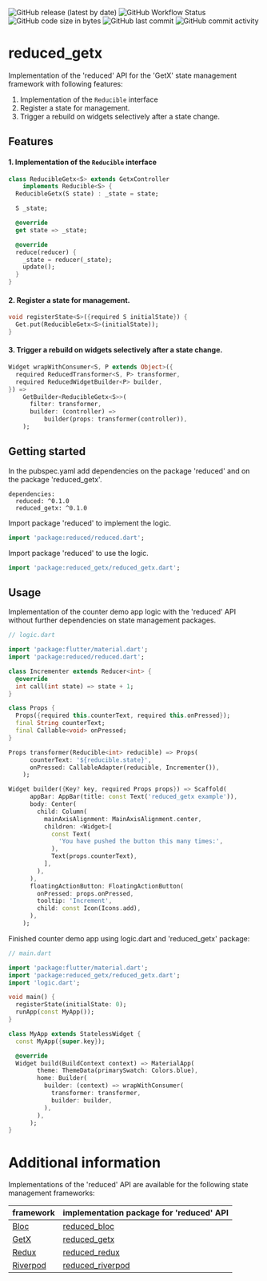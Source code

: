 ![GitHub release (latest by date)](https://img.shields.io/github/v/release/partmaster/reduced_getx)
![GitHub Workflow Status](https://img.shields.io/github/actions/workflow/status/partmaster/reduced_getx/dart.yml)
![GitHub code size in bytes](https://img.shields.io/github/languages/code-size/partmaster/reduced_getx)
![GitHub last commit](https://img.shields.io/github/last-commit/partmaster/reduced_getx)
![GitHub commit activity](https://img.shields.io/github/commit-activity/m/partmaster/reduced_getx)
# reduced_getx

Implementation of the 'reduced' API for the 'GetX' state management framework with following features:

1. Implementation of the ```Reducible``` interface 
2. Register a state for management.
3. Trigger a rebuild on widgets selectively after a state change.

## Features

#### 1. Implementation of the ```Reducible``` interface 

```dart
class ReducibleGetx<S> extends GetxController
    implements Reducible<S> {
  ReducibleGetx(S state) : _state = state;

  S _state;

  @override
  get state => _state;

  @override
  reduce(reducer) {
    _state = reducer(_state);
    update();
  }
}
```

#### 2. Register a state for management.

```dart
void registerState<S>({required S initialState}) {
  Get.put(ReducibleGetx<S>(initialState));
}
```

#### 3. Trigger a rebuild on widgets selectively after a state change.

```dart
Widget wrapWithConsumer<S, P extends Object>({
  required ReducedTransformer<S, P> transformer,
  required ReducedWidgetBuilder<P> builder,
}) =>
    GetBuilder<ReducibleGetx<S>>(
      filter: transformer,
      builder: (controller) =>
          builder(props: transformer(controller)),
    );
```

## Getting started

In the pubspec.yaml add dependencies on the package 'reduced' and on the package  'reduced_getx'.

```
dependencies:
  reduced: ^0.1.0
  reduced_getx: ^0.1.0
```

Import package 'reduced' to implement the logic.

```dart
import 'package:reduced/reduced.dart';
```

Import package 'reduced' to use the logic.

```dart
import 'package:reduced_getx/reduced_getx.dart';
```

## Usage

Implementation of the counter demo app logic with the 'reduced' API without further dependencies on state management packages.

```dart
// logic.dart

import 'package:flutter/material.dart';
import 'package:reduced/reduced.dart';

class Incrementer extends Reducer<int> {
  @override
  int call(int state) => state + 1;
}

class Props {
  Props({required this.counterText, required this.onPressed});
  final String counterText;
  final Callable<void> onPressed;
}

Props transformer(Reducible<int> reducible) => Props(
      counterText: '${reducible.state}',
      onPressed: CallableAdapter(reducible, Incrementer()),
    );

Widget builder({Key? key, required Props props}) => Scaffold(
      appBar: AppBar(title: const Text('reduced_getx example')),
      body: Center(
        child: Column(
          mainAxisAlignment: MainAxisAlignment.center,
          children: <Widget>[
            const Text(
              'You have pushed the button this many times:',
            ),
            Text(props.counterText),
          ],
        ),
      ),
      floatingActionButton: FloatingActionButton(
        onPressed: props.onPressed,
        tooltip: 'Increment',
        child: const Icon(Icons.add),
      ),
    );
```

Finished counter demo app using logic.dart and 'reduced_getx' package:

```dart
// main.dart

import 'package:flutter/material.dart';
import 'package:reduced_getx/reduced_getx.dart';
import 'logic.dart';

void main() {
  registerState(initialState: 0);
  runApp(const MyApp());
}

class MyApp extends StatelessWidget {
  const MyApp({super.key});

  @override
  Widget build(BuildContext context) => MaterialApp(
        theme: ThemeData(primarySwatch: Colors.blue),
        home: Builder(
          builder: (context) => wrapWithConsumer(
            transformer: transformer,
            builder: builder,
          ),
        ),
      );
}
```

# Additional information

Implementations of the 'reduced' API are available for the following state management frameworks:

|framework|implementation package for 'reduced' API|
|---|---|
|[Bloc](https://bloclibrary.dev/#/)|[reduced_bloc](https://github.com/partmaster/reduced_redux)|
|[GetX](https://pub.dev/packages/get)|[reduced_getx](https://github.com/partmaster/reduced_getx)|
|[Redux](https://pub.dev/packages/redux)|[reduced_redux](https://github.com/partmaster/reduced_redux)|
|[Riverpod](https://riverpod.dev/)|[reduced_riverpod](https://github.com/partmaster/reduced_riverpod)|
